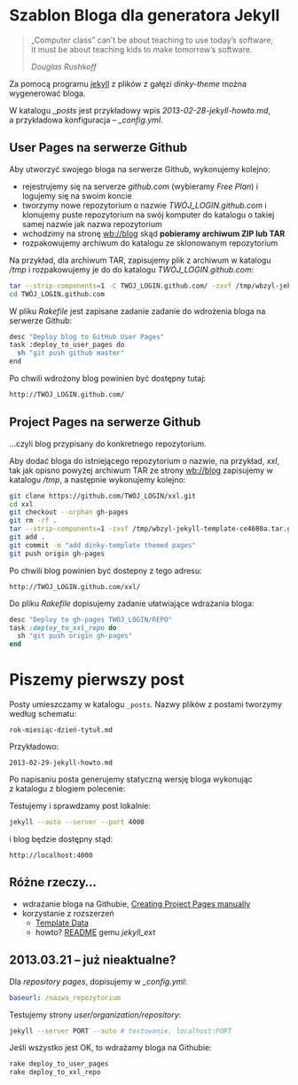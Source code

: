 # Szablon Bloga dla generatora Jekyll

> „Computer class” can’t be about teaching to use today’s software;<br>
> it must be about teaching kids to make tomorrow’s software.
>
> *Douglas Rushkoff*

Za pomocą programu [jekyll](https://github.com/mojombo/jekyll) z plików
z gałęzi *dinky-theme* można wygenerować bloga.

W katalogu *_posts* jest przykładowy wpis *2013-02-28-jekyll-howto.md*,
a przykładowa konfiguracja – *_config.yml*.


## User Pages na serwerze Github

Aby utworzyć swojego bloga na serwerze Github,
wykonujemy kolejno:

- rejestrujemy się na serverze *github.com*
  (wybieramy *Free Plan*) i logujemy się na swoim koncie
- tworzymy nowe repozytorium o nazwie *TWÓJ_LOGIN.github.com*
  i klonujemy puste repozytorium na swój komputer
  do katalogu o takiej samej nazwie jak nazwa repozytorium
- wchodzimy na stronę [wb://blog](http://wbzyl.github.com/)
  skąd **pobieramy archiwum ZIP lub TAR**
- rozpakowujemy archiwum do katalogu ze sklonowanym repozytorium

Na przykład, dla archiwum TAR, zapisujemy plik z archiwum
w katalogu */tmp* i rozpakowujemy je do do katalogu *TWÓJ_LOGIN.github.com*:

```sh
tar --strip-components=1 -C TWÓJ_LOGIN.github.com/ -zxvf /tmp/wbzyl-jekyll-template-ce4680a.tar.gz
cd TWÓJ_LOGIN.github.com
```

W pliku *Rakefile* jest zapisane zadanie zadanie do
wdrożenia bloga na serwerze Github:

```sh
desc "Deploy blog to GitHub User Pages"
task :deploy_to_user_pages do
  sh "git push github master"
end
```

Po chwili wdrożony blog powinien być dostępny tutaj:

```sh
http://TWÓJ_LOGIN.github.com/
```


## Project Pages na serwerze Github

…czyli blog przypisany do konkretnego repozytorium.

Aby dodać bloga do istniejącego repozytorium o nazwie, na przykład,
*xxl*, tak jak opisno powyżej archiwum TAR ze strony
[wb://blog](http://wbzyl.github.com/) zapisujemy w katalogu */tmp*,
a następnie wykonujemy kolejno:

```sh
git clone https://github.com/TWÓJ_LOGIN/xxl.git
cd xxl
git checkout --orphan gh-pages
git rm -rf .
tar --strip-components=1 -zxvf /tmp/wbzyl-jekyll-template-ce4680a.tar.gz
git add .
git commit -m "add dinky-template themed pages"
git push origin gh-pages
```
Po chwili blog powinien być dostepny z tego adresu:

    http://TWÓJ_LOGIN.github.com/xxl/

Do pliku *Rakefile* dopisujemy zadanie ułatwiające wdrażania bloga:

```ruby
desc "Deploy to gh-pages TWÓJ_LOGIN/REPO"
task :deploy_to_xxl_repo do
  sh "git push origin gh-pages"
end
```


# Piszemy pierwszy post

Posty umieszczamy w katalogu `_posts`.
Nazwy plików z postami tworzymy według schematu:

    rok-miesiąc-dzień-tytuł.md

Przykładowo:

    2013-02-29-jekyll-howto.md

Po napisaniu posta generujemy statyczną wersję bloga wykonując
z katalogu z blogiem polecenie:

Testujemy i sprawdzamy post lokalnie:

```sh
jekyll --auto --server --port 4000
```

i blog będzie dostępny stąd:

    http://localhost:4000


## Różne rzeczy…

* wdrażanie bloga na Githubie, [Creating Project Pages manually](https://help.github.com/articles/creating-project-pages-manually)
* korzystanie z rozszerzeń
  - [Template Data](https://github.com/mojombo/jekyll/wiki/template-data)
  - howto? [README](http://github.com/rfelix/jekyll_ext) gemu *jekyll_ext*


## 2013.03.21 – już nieaktualne?

Dla *repository pages*, dopisujemy w *_config.yml*:

```yaml
baseurl: /nazwa_repozytorium
```

Testujemy strony *user/organization/repository*:

```sh
jekyll --server PORT --auto # testowanie, localhost:PORT
```

Jeśli wszystko jest OK, to wdrażamy bloga na Githubie:

```sh
rake deploy_to_user_pages
rake deploy_to_xxl_repo
```
